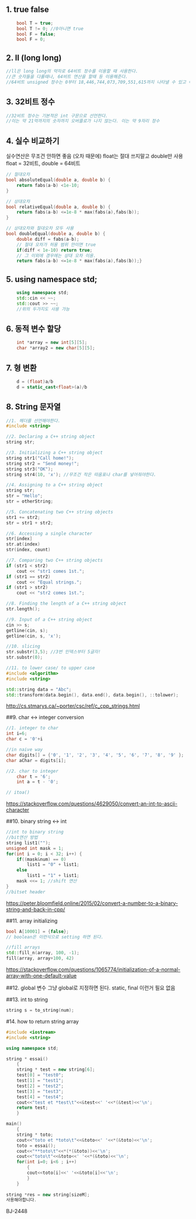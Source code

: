 ## 1. true false
```cpp
	bool T = true;
    bool T != 0; //0아니면 true
    bool F = false;
    bool F = 0;
```

## 2. ll (long long)
```cpp
//ll은 long long의 약자로 64비트 정수를 이용할 때 사용한다.
//큰 숫자들을 다룰때나, 64비트 연산을 할때 등 이용해준다.
//64비트 unsigned 정수는 0부터 18,446,744,073,709,551,615까지 나타낼 수 있고 이는 20자리 정수이다. 19자리까지는 완벽히 가능하다.
```
## 3. 32비트 정수
```cpp
//32비트 정수는 기본적은 int 구문으로 선언한다.
//이는 약 21억까지의 숫자까지 오버플로가 나지 않는다. 이는 약 9자리 정수
```
## 4. 실수 비교하기
실수연산은 무조건 안하면 좋음 (오차 때문에)
float는 절대 쓰지말고 double만 사용
float = 32비트, double = 64비트
```cpp
// 절대오차
bool absoluteEqual(double a, double b) {
	return fabs(a-b) <1e-10;
}

// 상대오차
bool relativeEqual(double a, double b) {
	return fabs(a-b) <=1e-8 * max(fabs(a),fabs(b));
}

// 상대오차와 절대오차 모두 사용
bool doubleEqual(double a, double b) {
	double diff = fabs(a-b);
    // 절대 오차가 허용 범위 안이면 true
    if(diff < 1e-10) return true;
    // 그 이외에 경우에는 상대 오차 이용.
	return fabs(a-b) <=1e-8 * max(fabs(a),fabs(b));}
```

## 5. using namespace std;
```cpp
	using namespace std;
    std::cin << ~~;
    std::cout >> ~~;
    //위의 두가지도 사용 가능
```

## 6. 동적 변수 할당
```cpp
	int *array = new int[5][5];
    char *array2 = new char[5][5];
```

## 7. 형 변환
```cpp
	d = (float)a/b
    d = static_cast<float>(a)/b
```

## 8. String 문자열
```cpp
//1. 헤더를 선언해야한다.
#include <string>

//2. Declaring a C++ string object
string str;

//3. Initializing a C++ string object
string str1("Call home!");
string str2 = "Send money!";
string str3("OK");
string str4(10, 'x'); //무조건 작은 따옴표나 char를 넣어줘야한다.

//4. Assigning to a C++ string object
string str;
str = "Hello";
str = otherString;

//5. Concatenating two C++ string objects
str1 += str2;
str = str1 + str2;

//6. Accessing a single character
str[index]
str.at(index)
str(index, count)

//7. Comparing two C++ string objects
if (str1 < str2)
	cout << "str1 comes 1st.";
if (str1 == str2)
	cout << "Equal strings.";
if (str1 > str2)
	cout << "str2 comes 1st.";

//8. Finding the length of a C++ string object
str.length();

//9. Input of a C++ string object
cin >> s;
getline(cin, s);
getline(cin, s, 'x');

//10. slicing
str.substr(3,5); //3번 인덱스부터 5글자!
str.substr(0);

//11. to lower case/ to upper case
#include <algorithm>
#include <string> 

std::string data = "Abc"; 
std::transform(data.begin(), data.end(), data.begin(), ::tolower);
```
http://cs.stmarys.ca/~porter/csc/ref/c_cpp_strings.html

##9. char <-> integer conversion
```cpp
//1. integer to char
int i=6;
char c = '0'+i

//in naive way
char digits[] = {'0', '1', '2', '3', '4', '5', '6', '7', '8', '9' };
char aChar = digits[i];

//2. char to integer
	char t = '6';
	int a = t - '0';

// itoa()
```

https://stackoverflow.com/questions/4629050/convert-an-int-to-ascii-character

##10. binary string <-> int
```cpp
//int to binary string
//bit연산 방법
string list1("");
unsigned int mask = 1;
for(int i = 0; i < 32; i++) {
    if((mask&num) == 0)
        list1 = "0" + list1;
    else
        list1 = "1" + list1;
    mask <<= 1; //shift 연산
}
//bitset header
```
https://peter.bloomfield.online/2015/02/convert-a-number-to-a-binary-string-and-back-in-cpp/

##11. array initializing
```cpp
bool A[10001] = {false};
// boolean은 이런식으로 setting 하면 된다.

//fill arrays
std::fill_n(array, 100, -1);
fill(array, array+100, 42)
```
https://stackoverflow.com/questions/1065774/initialization-of-a-normal-array-with-one-default-value

##12. global 변수
그냥 global로 지정하면 된다.
static, final 이런거 필요 없음

##13. int to string
```cpp
string s = to_string(num);
```

#14. how to return string array
```cpp
#include <iostream>
#include <string>

using namespace std;

string * essai()
    {
    string * test = new string[6];
    test[0] = "test0";
    test[1] = "test1";
    test[2] = "test2";
    test[3] = "test3";
    test[4] = "test4";
    cout<<"test et *test\t"<<&test<<' '<<*(&test)<<'\n';
    return test;
    }

main()
    {
    string * toto;
    cout<<"toto et *toto\t"<<&toto<<' '<<*(&toto)<<'\n';
    toto = essai();
    cout<<"**toto\t"<<*(*(&toto))<<'\n';
    cout<<"toto\t"<<&toto<<' '<<*(&toto)<<'\n';
    for(int i=0; i<6 ; i++)
        {
        cout<<toto[i]<<' '<<&toto[i]<<'\n';
        }
    }
    
string *res = new string[sizeM];
사용해야합니다.
```


BJ-2448